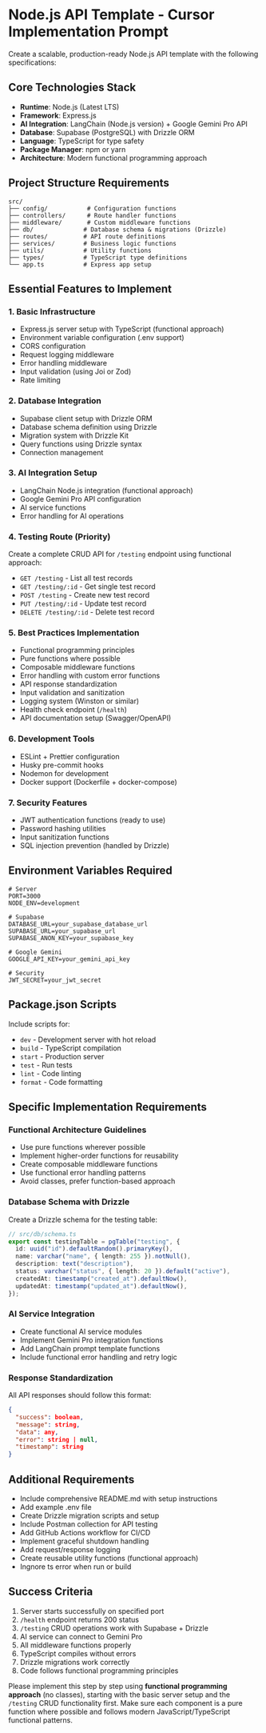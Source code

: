 # Node.js API Template - Cursor Implementation Prompt

Create a scalable, production-ready Node.js API template with the following specifications:

## Core Technologies Stack

- **Runtime**: Node.js (Latest LTS)
- **Framework**: Express.js
- **AI Integration**: LangChain (Node.js version) + Google Gemini Pro API
- **Database**: Supabase (PostgreSQL) with Drizzle ORM
- **Language**: TypeScript for type safety
- **Package Manager**: npm or yarn
- **Architecture**: Modern functional programming approach

## Project Structure Requirements

```
src/
├── config/           # Configuration functions
├── controllers/      # Route handler functions
├── middleware/       # Custom middleware functions
├── db/              # Database schema & migrations (Drizzle)
├── routes/          # API route definitions
├── services/        # Business logic functions
├── utils/           # Utility functions
├── types/           # TypeScript type definitions
└── app.ts           # Express app setup
```

## Essential Features to Implement

### 1. Basic Infrastructure

- Express.js server setup with TypeScript (functional approach)
- Environment variable configuration (.env support)
- CORS configuration
- Request logging middleware
- Error handling middleware
- Input validation (using Joi or Zod)
- Rate limiting

### 2. Database Integration

- Supabase client setup with Drizzle ORM
- Database schema definition using Drizzle
- Migration system with Drizzle Kit
- Query functions using Drizzle syntax
- Connection management

### 3. AI Integration Setup

- LangChain Node.js integration (functional approach)
- Google Gemini Pro API configuration
- AI service functions
- Error handling for AI operations

### 4. Testing Route (Priority)

Create a complete CRUD API for `/testing` endpoint using functional approach:

- `GET /testing` - List all test records
- `GET /testing/:id` - Get single test record
- `POST /testing` - Create new test record
- `PUT /testing/:id` - Update test record
- `DELETE /testing/:id` - Delete test record

### 5. Best Practices Implementation

- Functional programming principles
- Pure functions where possible
- Composable middleware functions
- Error handling with custom error functions
- API response standardization
- Input validation and sanitization
- Logging system (Winston or similar)
- Health check endpoint (`/health`)
- API documentation setup (Swagger/OpenAPI)

### 6. Development Tools

- ESLint + Prettier configuration
- Husky pre-commit hooks
- Nodemon for development
- Docker support (Dockerfile + docker-compose)

### 7. Security Features

- JWT authentication functions (ready to use)
- Password hashing utilities
- Input sanitization functions
- SQL injection prevention (handled by Drizzle)

## Environment Variables Required

```
# Server
PORT=3000
NODE_ENV=development

# Supabase
DATABASE_URL=your_supabase_database_url
SUPABASE_URL=your_supabase_url
SUPABASE_ANON_KEY=your_supabase_key

# Google Gemini
GOOGLE_API_KEY=your_gemini_api_key

# Security
JWT_SECRET=your_jwt_secret
```

## Package.json Scripts

Include scripts for:

- `dev` - Development server with hot reload
- `build` - TypeScript compilation
- `start` - Production server
- `test` - Run tests
- `lint` - Code linting
- `format` - Code formatting

## Specific Implementation Requirements

### Functional Architecture Guidelines

- Use pure functions wherever possible
- Implement higher-order functions for reusability
- Create composable middleware functions
- Use functional error handling patterns
- Avoid classes, prefer function-based approach

### Database Schema with Drizzle

Create a Drizzle schema for the testing table:

```typescript
// src/db/schema.ts
export const testingTable = pgTable("testing", {
  id: uuid("id").defaultRandom().primaryKey(),
  name: varchar("name", { length: 255 }).notNull(),
  description: text("description"),
  status: varchar("status", { length: 20 }).default("active"),
  createdAt: timestamp("created_at").defaultNow(),
  updatedAt: timestamp("updated_at").defaultNow(),
});
```

### AI Service Integration

- Create functional AI service modules
- Implement Gemini Pro integration functions
- Add LangChain prompt template functions
- Include functional error handling and retry logic

### Response Standardization

All API responses should follow this format:

```json
{
  "success": boolean,
  "message": string,
  "data": any,
  "error": string | null,
  "timestamp": string
}
```

## Additional Requirements

- Include comprehensive README.md with setup instructions
- Add example .env file
- Create Drizzle migration scripts and setup
- Include Postman collection for API testing
- Add GitHub Actions workflow for CI/CD
- Implement graceful shutdown handling
- Add request/response logging
- Create reusable utility functions (functional approach)
- Ingnore ts error when run or build

## Success Criteria

1. Server starts successfully on specified port
2. `/health` endpoint returns 200 status
3. `/testing` CRUD operations work with Supabase + Drizzle
4. AI service can connect to Gemini Pro
5. All middleware functions properly
6. TypeScript compiles without errors
7. Drizzle migrations work correctly
8. Code follows functional programming principles

Please implement this step by step using **functional programming approach** (no classes), starting with the basic server setup and the `/testing` CRUD functionality first. Make sure each component is a pure function where possible and follows modern JavaScript/TypeScript functional patterns.
